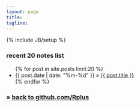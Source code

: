 ```yaml
---
layout: page
title:
tagline:
---
```

{% include JB/setup %}

### recent 20 notes list

<ul class="index-posts">
  {% for post in site.posts limit:20 %}
    <li><time class="date" datetime="{{ post.date }}">{{ post.date | date: "%m-%d" }}</time> &raquo; <a href="{{ BASE_PATH }}{{ post.url }}" title="{{ post.title }} @ {{ post.date | date: '%Y-%m-%d' }}">{{ post.title }}</a></li>
  {% endfor %}
</ul>

### &raquo; [back to github.com/Rplus](https://github.com/Rplus)
